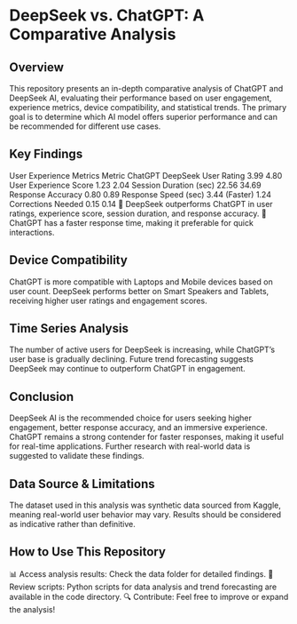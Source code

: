 # DeepSeek vs. ChatGPT: A Comparative Analysis

## Overview
This repository presents an in-depth comparative analysis of ChatGPT and DeepSeek AI, evaluating their performance based on user engagement, experience metrics, device compatibility, and statistical trends. The primary goal is to determine which AI model offers superior performance and can be recommended for different use cases.

## Key Findings
User Experience Metrics
Metric	ChatGPT	DeepSeek
User Rating	3.99	4.80
User Experience Score	1.23	2.04
Session Duration (sec)	22.56	34.69
Response Accuracy	0.80	0.89
Response Speed (sec)	3.44 (Faster)	1.24
Corrections Needed	0.15	0.14
🔹 DeepSeek outperforms ChatGPT in user ratings, experience score, session duration, and response accuracy.
🔹 ChatGPT has a faster response time, making it preferable for quick interactions.

## Device Compatibility
ChatGPT is more compatible with Laptops and Mobile devices based on user count.
DeepSeek performs better on Smart Speakers and Tablets, receiving higher user ratings and engagement scores.

## Time Series Analysis
The number of active users for DeepSeek is increasing, while ChatGPT’s user base is gradually declining.
Future trend forecasting suggests DeepSeek may continue to outperform ChatGPT in engagement.

## Conclusion
DeepSeek AI is the recommended choice for users seeking higher engagement, better response accuracy, and an immersive experience.
ChatGPT remains a strong contender for faster responses, making it useful for real-time applications.
Further research with real-world data is suggested to validate these findings.

## Data Source & Limitations
The dataset used in this analysis was synthetic data sourced from Kaggle, meaning real-world user behavior may vary.
Results should be considered as indicative rather than definitive.

## How to Use This Repository
📊 Access analysis results: Check the data folder for detailed findings.
📜 Review scripts: Python scripts for data analysis and trend forecasting are available in the code directory.
🔍 Contribute: Feel free to improve or expand the analysis!

